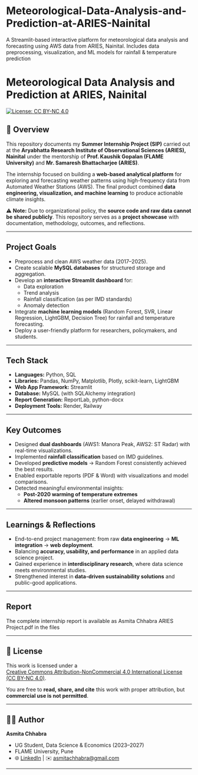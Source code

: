 # Meteorological-Data-Analysis-and-Prediction-at-ARIES-Nainital
A Streamlit-based interactive platform for meteorological data analysis and forecasting using AWS data from ARIES, Nainital. Includes data preprocessing, visualization, and ML models for rainfall & temperature prediction

# Meteorological Data Analysis and Prediction at ARIES, Nainital

[![License: CC BY-NC 4.0](https://img.shields.io/badge/License-CC%20BY--NC%204.0-lightgrey.svg)](https://creativecommons.org/licenses/by-nc/4.0/)

## 📌 Overview
This repository documents my **Summer Internship Project (SIP)** carried out at the **Aryabhatta Research Institute of Observational Sciences (ARIES), Nainital** under the mentorship of **Prof. Kaushik Gopalan (FLAME University)** and **Mr. Samaresh Bhattacharjee (ARIES)**.  

The internship focused on building a **web-based analytical platform** for exploring and forecasting weather patterns using high-frequency data from Automated Weather Stations (AWS). The final product combined **data engineering, visualization, and machine learning** to produce actionable climate insights.

⚠️ **Note:** Due to organizational policy, the **source code and raw data cannot be shared publicly**. This repository serves as a **project showcase** with documentation, methodology, outcomes, and reflections.  

---

## Project Goals
- Preprocess and clean AWS weather data (2017–2025).  
- Create scalable **MySQL databases** for structured storage and aggregation.  
- Develop an **interactive Streamlit dashboard** for:
  - Data exploration  
  - Trend analysis  
  - Rainfall classification (as per IMD standards)  
  - Anomaly detection  
- Integrate **machine learning models** (Random Forest, SVR, Linear Regression, LightGBM, Decision Tree) for rainfall and temperature forecasting.  
- Deploy a user-friendly platform for researchers, policymakers, and students.  

---

## Tech Stack
- **Languages:** Python, SQL  
- **Libraries:** Pandas, NumPy, Matplotlib, Plotly, scikit-learn, LightGBM  
- **Web App Framework:** Streamlit  
- **Database:** MySQL (with SQLAlchemy integration)  
- **Report Generation:** ReportLab, python-docx  
- **Deployment Tools:** Render, Railway  

---

## Key Outcomes
- Designed **dual dashboards** (AWS1: Manora Peak, AWS2: ST Radar) with real-time visualizations.  
- Implemented **rainfall classification** based on IMD guidelines.  
- Developed **predictive models** → Random Forest consistently achieved the best results.  
- Enabled exportable reports (PDF & Word) with visualizations and model comparisons.  
- Detected meaningful environmental insights:
  - **Post-2020 warming of temperature extremes**  
  - **Altered monsoon patterns** (earlier onset, delayed withdrawal)  

---

## Learnings & Reflections
- End-to-end project management: from raw **data engineering** → **ML integration** → **web deployment**.  
- Balancing **accuracy, usability, and performance** in an applied data science project.  
- Gained experience in **interdisciplinary research**, where data science meets environmental studies.  
- Strengthened interest in **data-driven sustainability solutions** and public-good applications.  

---

## Report
The complete internship report is available as Asmita Chhabra ARIES Project.pdf in the files

---

## 📌 License
This work is licensed under a  
[Creative Commons Attribution-NonCommercial 4.0 International License (CC BY-NC 4.0)](https://creativecommons.org/licenses/by-nc/4.0/).  

You are free to **read, share, and cite** this work with proper attribution, but **commercial use is not permitted**.  

---

## 👩‍💻 Author
**Asmita Chhabra**  
- UG Student, Data Science & Economics (2023–2027)  
- FLAME University, Pune  
- 🌐 [LinkedIn](https://linkedin.com/in/) | ✉️ asmitachhabra@gmail.com 

---
